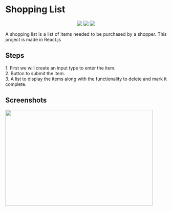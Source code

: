 <h1>Shopping List</h1>
 
<p align="center">
<img src="https://img.shields.io/badge/ShoppingList-red">
<img src="https://img.shields.io/badge/React.js-brightgreen">
<img src="https://badges.frapsoft.com/os/v1/open-source.svg?v=103">
</p>
 
 <p align="justify">
A shopping list is a list of items needed to be purchased by a shopper. This project is made in React.js
 </p>
 
 <h2> Steps</h2> <p align="justify">
1. First we will create an input type to enter the item. <br>
2. Button to submit the item. <br>
3. A list to display the items along with the functionality to delete and mark it complete. <br>
 </p>
 
<h2> Screenshots</h2> 
<img width="460" height="300" src="https://github.com/atumat/Dev-Geeks/assets/116307514/b89132ce-0d1f-4405-90ee-aad12c9c6d90"


   
